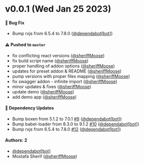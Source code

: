 # v0.0.1 (Wed Jan 25 2023)

#### 🐛 Bug Fix

- Bump rxjs from 6.5.4 to 7.8.0 ([@dependabot[bot]](https://github.com/dependabot[bot]))

#### ⚠️ Pushed to `master`

- fix conflicting react versions ([@sheriffMoose](https://github.com/sheriffMoose))
- fix build script name ([@sheriffMoose](https://github.com/sheriffMoose))
- proper handling of addon options ([@sheriffMoose](https://github.com/sheriffMoose))
- updates for preset addon & README ([@sheriffMoose](https://github.com/sheriffMoose))
- pump versions with proper files mapping ([@sheriffMoose](https://github.com/sheriffMoose))
- fix swagger addon - infinite import ([@sheriffMoose](https://github.com/sheriffMoose))
- minor updates & fixes ([@sheriffMoose](https://github.com/sheriffMoose))
- update demo ([@sheriffMoose](https://github.com/sheriffMoose))
- add demo app ([@sheriffMoose](https://github.com/sheriffMoose))

#### 🔩 Dependency Updates

- Bump boxen from 5.1.2 to 7.0.1 [#9](https://github.com/sheriffMoose/storybook-extras/pull/9) ([@dependabot[bot]](https://github.com/dependabot[bot]))
- Bump babel-loader from 8.3.0 to 9.1.2 [#10](https://github.com/sheriffMoose/storybook-extras/pull/10) ([@dependabot[bot]](https://github.com/dependabot[bot]))
- Bump rxjs from 6.5.4 to 7.8.0 [#12](https://github.com/sheriffMoose/storybook-extras/pull/12) ([@dependabot[bot]](https://github.com/dependabot[bot]))

#### Authors: 2

- [@dependabot[bot]](https://github.com/dependabot[bot])
- Mostafa Sherif ([@sheriffMoose](https://github.com/sheriffMoose))
